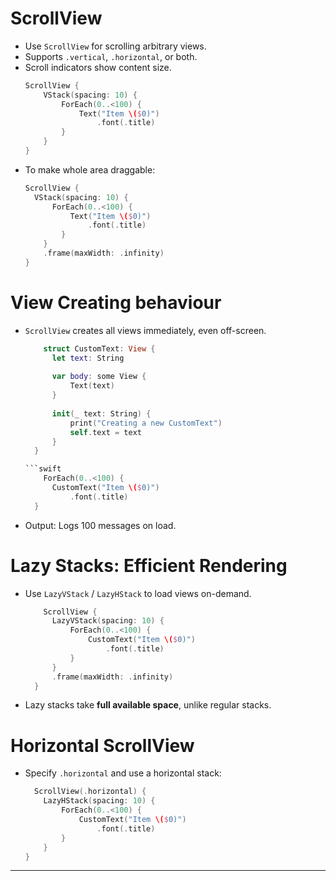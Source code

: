 # ScrollView
- Use `ScrollView` for scrolling arbitrary views.
- Supports `.vertical`, `.horizontal`, or both.
- Scroll indicators show content size.
  ```swift
  ScrollView {
      VStack(spacing: 10) {
          ForEach(0..<100) {
              Text("Item \($0)")
                  .font(.title)
          }
      }
  }
- To make whole area draggable:
  ```swift
  ScrollView {
    VStack(spacing: 10) {
        ForEach(0..<100) {
            Text("Item \($0)")
                .font(.title)
          }
      }
      .frame(maxWidth: .infinity)
  }

# View Creating behaviour
- `ScrollView` creates all views immediately, even off-screen.
  ```swift
      struct CustomText: View {
        let text: String
    
        var body: some View {
            Text(text)
        }
    
        init(_ text: String) {
            print("Creating a new CustomText")
            self.text = text
        }
    }
  
  ```swift
      ForEach(0..<100) {
        CustomText("Item \($0)")
            .font(.title)
    }
- Output: Logs 100 messages on load.

# Lazy Stacks: Efficient Rendering
- Use `LazyVStack` / `LazyHStack` to load views on-demand.
  
  ```swift
      ScrollView {
        LazyVStack(spacing: 10) {
            ForEach(0..<100) {
                CustomText("Item \($0)")
                    .font(.title)
            }
        }
        .frame(maxWidth: .infinity)
    }
- Lazy stacks take **full available space**, unlike regular stacks.

#  Horizontal ScrollView
- Specify `.horizontal` and use a horizontal stack:
  
  ```swift
    ScrollView(.horizontal) {
      LazyHStack(spacing: 10) {
          ForEach(0..<100) {
              CustomText("Item \($0)")
                  .font(.title)
          }
      }
  }
--------
